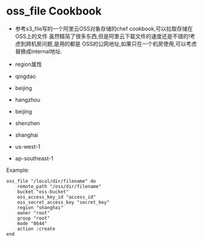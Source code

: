 oss_file Cookbook
=================
- 参考s3_file写的一个阿里云OSS对象存储的chef cookbook,可以拉取存储在OSS上的文件
虽然精简了很多东西,但是阿里云下载文件的速度还是不错的!考虑到跨机房问题,是用的都是
OSS的公网地址,如果只在一个机房使用,可以考虑替换成internal地址.


- region属性
 - qingdao
 - beijing
 - hangzhou
 - beijing
 - shenzhen
 - shanghai
 - us-west-1
 - ap-southeast-1

Example:

    oss_file "/local/dir/filename" do
        remote_path "/oss/dir/filename"
        bucket "oss-bucket"
        oss_access_key_id "access_id"
        oss_secret_access_key "secret_key"
        region "shanghai"
        owner "root"
        group "root"
        mode "0644"
        action :create
    end



